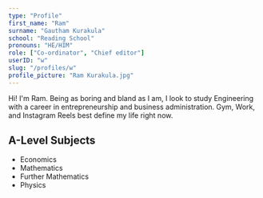 ```yaml
---
type: "Profile"
first_name: "Ram"
surname: "Gautham Kurakula"
school: "Reading School"
pronouns: "HE/HIM"
role: ["Co-ordinator", "Chief editor"]
userID: "w"
slug: "/profiles/w"
profile_picture: "Ram Kurakula.jpg"
---
```


Hi! I'm Ram. Being as boring and bland as I am, I look to study Engineering with a career in entrepreneurship and business administration. Gym, Work, and Instagram Reels best define my life right now.

## A-Level Subjects

- Economics
- Mathematics
- Further Mathematics
- Physics
